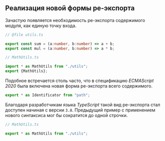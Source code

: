 ## Реализация новой формы ре-экспорта

Зачастую появляется необходимость ре-экспорта содержимого модуля, как единую точку входа.

`````typescript
// @file utils.ts

export const sum = (a:number, b:number) => a + b;
export const mul = (a:number, b:number) => a * b;
`````

`````typescript
// MathUtils.ts

import * as MathUtils from "./utils";
export {MathUtils};
`````

Подобное встречается столь часто, что в спецификацию _ECMAScript 2020_ была включена новая форма ре-экспорта всего содержимого.

`````typescript
export * as Identificator from "path";
`````

Благодаря разработчикам языка _TypeScript_ такой вид ре-экспорта стал доступен начиная с версии `3.8`. Предыдущий пример с применением нового синтаксиса мог бы сократится до одной строчки.

`````typescript
// MathUtils.ts

export * as MathUtils from "./utils";
`````



